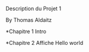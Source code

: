 Description du Projet 1

By Thomas Aldaitz

*Chapitre 1
 Intro

 *Chapitre 2 
  Affiche Hello world
